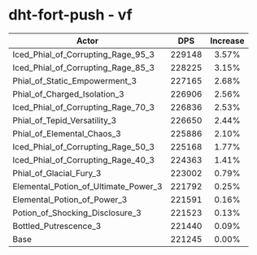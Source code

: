 # dht-fort-push - vf
| Actor | DPS | Increase |
|---|:---:|:---:|
|Iced_Phial_of_Corrupting_Rage_95_3|229148|3.57%|
|Iced_Phial_of_Corrupting_Rage_85_3|228225|3.15%|
|Phial_of_Static_Empowerment_3|227165|2.68%|
|Phial_of_Charged_Isolation_3|226906|2.56%|
|Iced_Phial_of_Corrupting_Rage_70_3|226836|2.53%|
|Phial_of_Tepid_Versatility_3|226650|2.44%|
|Phial_of_Elemental_Chaos_3|225886|2.10%|
|Iced_Phial_of_Corrupting_Rage_50_3|225168|1.77%|
|Iced_Phial_of_Corrupting_Rage_40_3|224363|1.41%|
|Phial_of_Glacial_Fury_3|223002|0.79%|
|Elemental_Potion_of_Ultimate_Power_3|221792|0.25%|
|Elemental_Potion_of_Power_3|221591|0.16%|
|Potion_of_Shocking_Disclosure_3|221523|0.13%|
|Bottled_Putrescence_3|221440|0.09%|
|Base|221245|0.00%|
